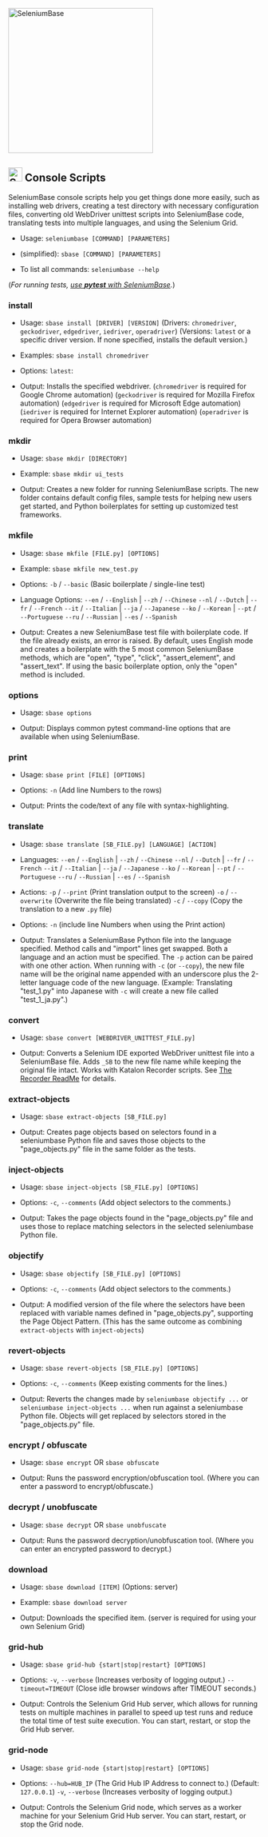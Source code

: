 [<img src="https://seleniumbase.io/cdn/img/super_logo_sb.png" title="SeleniumBase" width="290">](https://github.com/seleniumbase/SeleniumBase/blob/master/README.md)

<h2><img src="https://seleniumbase.io/img/logo3a.png" title="SeleniumBase" width="28" /> Console Scripts</h2>

SeleniumBase console scripts help you get things done more easily, such as installing web drivers, creating a test directory with necessary configuration files, converting old WebDriver unittest scripts into SeleniumBase code, translating tests into multiple languages, and using the Selenium Grid.

* Usage: ``seleniumbase [COMMAND] [PARAMETERS]``

* (simplified): ``sbase [COMMAND] [PARAMETERS]``

* To list all commands: ``seleniumbase --help``

(<i>For running tests, [use <b>pytest</b> with SeleniumBase](https://github.com/seleniumbase/SeleniumBase/blob/master/help_docs/customizing_test_runs.md).</i>)

### install

* Usage:
``sbase install [DRIVER] [VERSION]``
    (Drivers: ``chromedriver``, ``geckodriver``, ``edgedriver``,
              ``iedriver``, ``operadriver``)
    (Versions: ``latest`` or a specific driver version.
               If none specified, installs the default version.)

* Examples:
``sbase install chromedriver``

* Options:
    ``latest``:

* Output:
Installs the specified webdriver.
(``chromedriver`` is required for Google Chrome automation)
(``geckodriver`` is required for Mozilla Firefox automation)
(``edgedriver`` is required for Microsoft Edge automation)
(``iedriver`` is required for Internet Explorer automation)
(``operadriver`` is required for Opera Browser automation)

### mkdir

* Usage:
``sbase mkdir [DIRECTORY]``

* Example:
``sbase mkdir ui_tests``

* Output:
Creates a new folder for running SeleniumBase scripts.
The new folder contains default config files,
sample tests for helping new users get started,
and Python boilerplates for setting up customized
test frameworks.

### mkfile

* Usage:
``sbase mkfile [FILE.py] [OPTIONS]``

* Example:
``sbase mkfile new_test.py``

* Options:
``-b`` / ``--basic``  (Basic boilerplate / single-line test)

* Language Options:
``--en`` / ``--English``    |    ``--zh`` / ``--Chinese``
``--nl`` / ``--Dutch``      |    ``--fr`` / ``--French``
``--it`` / ``--Italian``    |    ``--ja`` / ``--Japanese``
``--ko`` / ``--Korean``     |    ``--pt`` / ``--Portuguese``
``--ru`` / ``--Russian``    |    ``--es`` / ``--Spanish``

* Output:
Creates a new SeleniumBase test file with boilerplate code.
If the file already exists, an error is raised.
By default, uses English mode and creates a
boilerplate with the 5 most common SeleniumBase
methods, which are "open", "type", "click",
"assert_element", and "assert_text". If using the
basic boilerplate option, only the "open" method
is included.

### options

* Usage:
``sbase options``

* Output:
Displays common pytest command-line options
that are available when using SeleniumBase.

### print

* Usage:
``sbase print [FILE] [OPTIONS]``

* Options:
``-n`` (Add line Numbers to the rows)

* Output:
Prints the code/text of any file
with syntax-highlighting.

### translate

* Usage:
``sbase translate [SB_FILE.py] [LANGUAGE] [ACTION]``

* Languages:
``--en`` / ``--English``    |    ``--zh`` / ``--Chinese``
``--nl`` / ``--Dutch``      |    ``--fr`` / ``--French``
``--it`` / ``--Italian``    |    ``--ja`` / ``--Japanese``
``--ko`` / ``--Korean``     |    ``--pt`` / ``--Portuguese``
``--ru`` / ``--Russian``    |    ``--es`` / ``--Spanish``

* Actions:
``-p`` / ``--print``  (Print translation output to the screen)
``-o`` / ``--overwrite``  (Overwrite the file being translated)
``-c`` / ``--copy``  (Copy the translation to a new ``.py`` file)

* Options:
``-n``  (include line Numbers when using the Print action)

* Output:
Translates a SeleniumBase Python file into the language
specified. Method calls and "import" lines get swapped.
Both a language and an action must be specified.
The ``-p`` action can be paired with one other action.
When running with ``-c`` (or ``--copy``), the new file name
will be the original name appended with an underscore
plus the 2-letter language code of the new language.
(Example: Translating "test_1.py" into Japanese with
``-c`` will create a new file called "test_1_ja.py".)

### convert

* Usage:
``sbase convert [WEBDRIVER_UNITTEST_FILE.py]``

* Output:
Converts a Selenium IDE exported WebDriver unittest file
into a SeleniumBase file. Adds ``_SB`` to the new
file name while keeping the original file intact.
Works with Katalon Recorder scripts.
See [The Recorder ReadMe](https://seleniumbase.io/seleniumbase/utilities/selenium_ide/ReadMe/) for details.

### extract-objects

* Usage:
``sbase extract-objects [SB_FILE.py]``

* Output:
Creates page objects based on selectors found in a
seleniumbase Python file and saves those objects to the
"page_objects.py" file in the same folder as the tests.

### inject-objects

* Usage:
``sbase inject-objects [SB_FILE.py] [OPTIONS]``

* Options:
``-c``, ``--comments``  (Add object selectors to the comments.)

* Output:
Takes the page objects found in the "page_objects.py"
file and uses those to replace matching selectors in
the selected seleniumbase Python file.

### objectify

* Usage:
``sbase objectify [SB_FILE.py] [OPTIONS]``

* Options:
``-c``, ``--comments``  (Add object selectors to the comments.)

* Output:
A modified version of the file where the selectors
have been replaced with variable names defined in
"page_objects.py", supporting the Page Object Pattern.
(This has the same outcome as combining
``extract-objects`` with ``inject-objects``)

### revert-objects

* Usage:
``sbase revert-objects [SB_FILE.py] [OPTIONS]``

* Options:
``-c``, ``--comments``  (Keep existing comments for the lines.)

* Output:
Reverts the changes made by ``seleniumbase objectify ...`` or
``seleniumbase inject-objects ...`` when run against a
seleniumbase Python file. Objects will get replaced by
selectors stored in the "page_objects.py" file.

### encrypt / obfuscate

* Usage:
``sbase encrypt``  OR  ``sbase obfuscate``

* Output:
Runs the password encryption/obfuscation tool.
(Where you can enter a password to encrypt/obfuscate.)

### decrypt / unobfuscate

* Usage:
``sbase decrypt``  OR  ``sbase unobfuscate``

* Output:
Runs the password decryption/unobfuscation tool.
(Where you can enter an encrypted password to decrypt.)

### download

* Usage:
``sbase download [ITEM]``
        (Options: server)

* Example:
``sbase download server``

* Output:
Downloads the specified item.
(server is required for using your own Selenium Grid)

### grid-hub

* Usage:
``sbase grid-hub {start|stop|restart} [OPTIONS]``

* Options:
``-v``, ``--verbose``  (Increases verbosity of logging output.)
``--timeout=TIMEOUT``  (Close idle browser windows after TIMEOUT seconds.)

* Output:
Controls the Selenium Grid Hub server, which allows
for running tests on multiple machines in parallel
to speed up test runs and reduce the total time
of test suite execution.
You can start, restart, or stop the Grid Hub server.

### grid-node

* Usage:
``sbase grid-node {start|stop|restart} [OPTIONS]``

* Options:
``--hub=HUB_IP`` (The Grid Hub IP Address to connect to.) (Default: ``127.0.0.1``)
``-v``, ``--verbose``  (Increases verbosity of logging output.)

* Output:
Controls the Selenium Grid node, which serves as a
worker machine for your Selenium Grid Hub server.
You can start, restart, or stop the Grid node.
